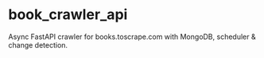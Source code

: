 # book_crawler_api
Async FastAPI crawler for books.toscrape.com with MongoDB, scheduler &amp; change detection.
